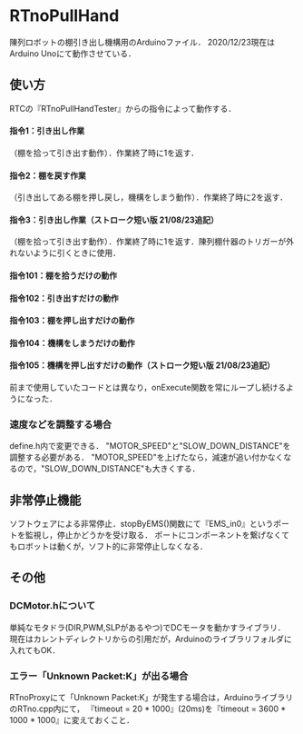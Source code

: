 # RTnoPullHand
陳列ロボットの棚引き出し機構用のArduinoファイル．
2020/12/23現在はArduino Unoにて動作させている．

## 使い方
RTCの『RTnoPullHandTester』からの指令によって動作する．

#### 指令1：引き出し作業
（棚を拾って引き出す動作）．作業終了時に1を返す．
#### 指令2：棚を戻す作業
（引き出してある棚を押し戻し，機構をしまう動作）．作業終了時に2を返す．
#### 指令3：引き出し作業（ストローク短い版 21/08/23追記）
（棚を拾って引き出す動作）．作業終了時に1を返す．陳列棚什器のトリガーが外れないように引くときに使用．
#### 指令101：棚を拾うだけの動作
#### 指令102：引き出すだけの動作
#### 指令103：棚を押し出すだけの動作
#### 指令104：機構をしまうだけの動作
#### 指令105：機構を押し出すだけの動作（ストローク短い版 21/08/23追記）

前まで使用していたコードとは異なり，onExecute関数を常にループし続けるようになった．

### 速度などを調整する場合
define.h内で変更できる．
"MOTOR_SPEED"と"SLOW_DOWN_DISTANCE"を調整する必要がある．
"MOTOR_SPEED"を上げたなら，減速が追い付かなくなるので，"SLOW_DOWN_DISTANCE"も大きくする．


## 非常停止機能
ソフトウェアによる非常停止．stopByEMS()関数にて『EMS_in0』というポートを監視し，停止かどうかを受け取る．
ポートにコンポーネントを繋げなくてもロボットは動くが，ソフト的に非常停止しなくなる．

## その他
### DCMotor.hについて
単純なモタドラ(DIR,PWM,SLPがあるやつ)でDCモータを動かすライブラリ．
現在はカレントディレクトリからの引用だが，Arduinoのライブラリフォルダに入れてもOK．

### エラー「Unknown Packet:K」が出る場合
RTnoProxyにて「Unknown Packet:K」が発生する場合は，ArduinoライブラリのRTno.cpp内にて，
『timeout = 20 * 1000』(20ms)を『timeout = 3600 * 1000 * 1000』に変えておくこと．
